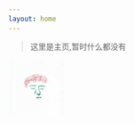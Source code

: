 ```yaml
---
layout: home
---
```



> 这里是主页,暂时什么都没有
<img src="./public/images/face.jpg" alt="img" style="zoom:10%;" />